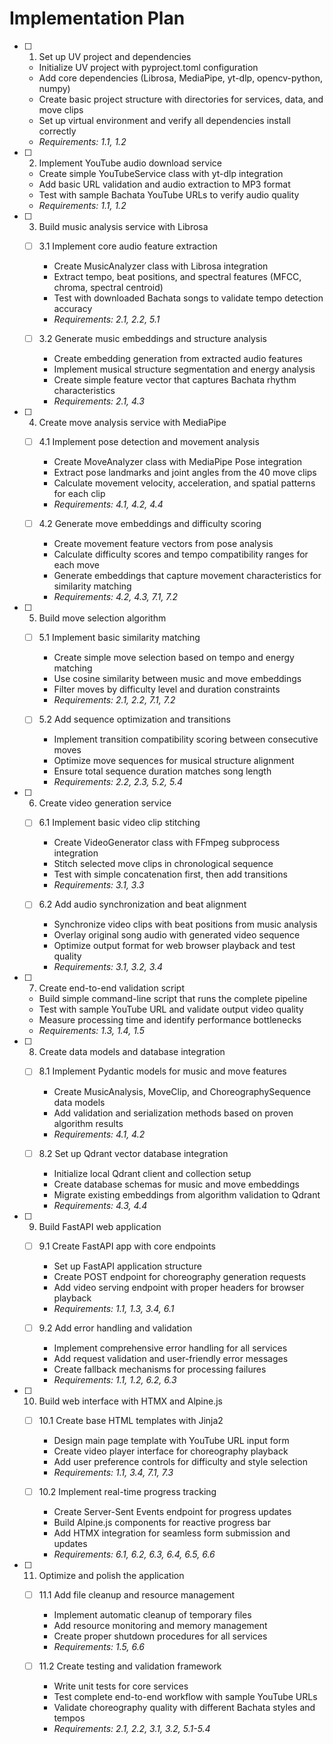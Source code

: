 # Implementation Plan

- [ ] 1. Set up UV project and dependencies
  - Initialize UV project with pyproject.toml configuration
  - Add core dependencies (Librosa, MediaPipe, yt-dlp, opencv-python, numpy)
  - Create basic project structure with directories for services, data, and move clips
  - Set up virtual environment and verify all dependencies install correctly
  - _Requirements: 1.1, 1.2_

- [ ] 2. Implement YouTube audio download service
  - Create simple YouTubeService class with yt-dlp integration
  - Add basic URL validation and audio extraction to MP3 format
  - Test with sample Bachata YouTube URLs to verify audio quality
  - _Requirements: 1.1, 1.2_

- [ ] 3. Build music analysis service with Librosa
  - [ ] 3.1 Implement core audio feature extraction
    - Create MusicAnalyzer class with Librosa integration
    - Extract tempo, beat positions, and spectral features (MFCC, chroma, spectral centroid)
    - Test with downloaded Bachata songs to validate tempo detection accuracy
    - _Requirements: 2.1, 2.2, 5.1_

  - [ ] 3.2 Generate music embeddings and structure analysis
    - Create embedding generation from extracted audio features
    - Implement musical structure segmentation and energy analysis
    - Create simple feature vector that captures Bachata rhythm characteristics
    - _Requirements: 2.1, 4.3_

- [ ] 4. Create move analysis service with MediaPipe
  - [ ] 4.1 Implement pose detection and movement analysis
    - Create MoveAnalyzer class with MediaPipe Pose integration
    - Extract pose landmarks and joint angles from the 40 move clips
    - Calculate movement velocity, acceleration, and spatial patterns for each clip
    - _Requirements: 4.1, 4.2, 4.4_

  - [ ] 4.2 Generate move embeddings and difficulty scoring
    - Create movement feature vectors from pose analysis
    - Calculate difficulty scores and tempo compatibility ranges for each move
    - Generate embeddings that capture movement characteristics for similarity matching
    - _Requirements: 4.2, 4.3, 7.1, 7.2_

- [ ] 5. Build move selection algorithm
  - [ ] 5.1 Implement basic similarity matching
    - Create simple move selection based on tempo and energy matching
    - Use cosine similarity between music and move embeddings
    - Filter moves by difficulty level and duration constraints
    - _Requirements: 2.1, 2.2, 7.1, 7.2_

  - [ ] 5.2 Add sequence optimization and transitions
    - Implement transition compatibility scoring between consecutive moves
    - Optimize move sequences for musical structure alignment
    - Ensure total sequence duration matches song length
    - _Requirements: 2.2, 2.3, 5.2, 5.4_

- [ ] 6. Create video generation service
  - [ ] 6.1 Implement basic video clip stitching
    - Create VideoGenerator class with FFmpeg subprocess integration
    - Stitch selected move clips in chronological sequence
    - Test with simple concatenation first, then add transitions
    - _Requirements: 3.1, 3.3_

  - [ ] 6.2 Add audio synchronization and beat alignment
    - Synchronize video clips with beat positions from music analysis
    - Overlay original song audio with generated video sequence
    - Optimize output format for web browser playback and test quality
    - _Requirements: 3.1, 3.2, 3.4_

- [ ] 7. Create end-to-end validation script
  - Build simple command-line script that runs the complete pipeline
  - Test with sample YouTube URL and validate output video quality
  - Measure processing time and identify performance bottlenecks
  - _Requirements: 1.3, 1.4, 1.5_

- [ ] 8. Create data models and database integration
  - [ ] 8.1 Implement Pydantic models for music and move features
    - Create MusicAnalysis, MoveClip, and ChoreographySequence data models
    - Add validation and serialization methods based on proven algorithm results
    - _Requirements: 4.1, 4.2_

  - [ ] 8.2 Set up Qdrant vector database integration
    - Initialize local Qdrant client and collection setup
    - Create database schemas for music and move embeddings
    - Migrate existing embeddings from algorithm validation to Qdrant
    - _Requirements: 4.3, 4.4_

- [ ] 9. Build FastAPI web application
  - [ ] 9.1 Create FastAPI app with core endpoints
    - Set up FastAPI application structure
    - Create POST endpoint for choreography generation requests
    - Add video serving endpoint with proper headers for browser playback
    - _Requirements: 1.1, 1.3, 3.4, 6.1_

  - [ ] 9.2 Add error handling and validation
    - Implement comprehensive error handling for all services
    - Add request validation and user-friendly error messages
    - Create fallback mechanisms for processing failures
    - _Requirements: 1.1, 1.2, 6.2, 6.3_

- [ ] 10. Build web interface with HTMX and Alpine.js
  - [ ] 10.1 Create base HTML templates with Jinja2
    - Design main page template with YouTube URL input form
    - Create video player interface for choreography playback
    - Add user preference controls for difficulty and style selection
    - _Requirements: 1.1, 3.4, 7.1, 7.3_

  - [ ] 10.2 Implement real-time progress tracking
    - Create Server-Sent Events endpoint for progress updates
    - Build Alpine.js components for reactive progress bar
    - Add HTMX integration for seamless form submission and updates
    - _Requirements: 6.1, 6.2, 6.3, 6.4, 6.5, 6.6_

- [ ] 11. Optimize and polish the application
  - [ ] 11.1 Add file cleanup and resource management
    - Implement automatic cleanup of temporary files
    - Add resource monitoring and memory management
    - Create proper shutdown procedures for all services
    - _Requirements: 1.5, 6.6_

  - [ ] 11.2 Create testing and validation framework
    - Write unit tests for core services
    - Test complete end-to-end workflow with sample YouTube URLs
    - Validate choreography quality with different Bachata styles and tempos
    - _Requirements: 2.1, 2.2, 3.1, 3.2, 5.1-5.4_